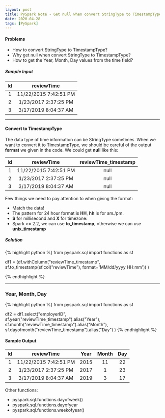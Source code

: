 ```yaml
---
layout: post
title: PySpark Note - Get null when convert StringType to TimestampType
date: 2020-04-28
tags: [PySpark]
---
```


#### Problems ####
* How to convert StringType to TimestampType?
* Why get null when convert StringType to TimestampType?
* How to get the Year, Month, Day values from the time field?

##### Sample Input #####
| Id |       reviewTime      |
|:--:|:---------------------:|
|  1 | 11/22/2015 7:42:51 PM |
|  2 |  1/23/2017 2:37:25 PM |
|  3 |  3/17/2019 8:04:37 AM |

***

#### Convert to TimestampType ####
The data type of time information can be StringType sometimes.
When we want to convert it to TimestampType, we should be careful of the output **format** we given in the code.
We could get **null** like this:

| Id |       reviewTime      | reviewTime_timestamp |
|:--:|:---------------------:|:--------------------:|
|  1 | 11/22/2015 7:42:51 PM |         null         |
|  2 |  1/23/2017 2:37:25 PM |         null         |
|  3 |  3/17/2019 8:04:37 AM |         null         |

Few things we need to pay attention to when giving the format:

* Match the data!
* The pattern for 24 hour format is **HH**, **hh** is for am./pm.
* **S** for millisecond and **X** for timezone:
* Spark >= 2.2, we can use **to_timestamp**, otherwise we can use **unix_timestamp**

##### Solution #####

{% highlight python %}
from pyspark.sql import functions as sf

df1 = (df.withColumn("reviewTime_timestamp",
       sf.to_timestamp(sf.col("reviewTime"), format='MM/dd/yyyy HH:mm'))
      )

{% endhighlight %}

***

### Year, Month, Day ###

{% highlight python %}
from pyspark.sql import functions as sf

df2 = df1.select("employerID",
                sf.year("reviewTime_timestamp").alias("Year"),
                sf.month("reviewTime_timestamp").alias("Month"),
                sf.dayofmonth("reviewTime_timestamp").alias("Day")
)
{% endhighlight %}

#### Sample Output ####

| Id |       reviewTime      | Year | Month | Day |
|:--:|:---------------------:|:----:|:-----:|:---:|
|  1 | 11/22/2015 7:42:51 PM | 2015 |   11  |  22 |
|  2 |  1/23/2017 2:37:25 PM | 2017 |   1   |  23 |
|  3 |  3/17/2019 8:04:37 AM | 2019 |   3   |  17 |

Other functions:
* pyspark.sql.functions.dayofweek()
* pyspark.sql.functions.dayofyear
* pyspark.sql.functions.weekofyear()
